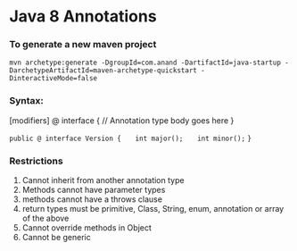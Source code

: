 # Java 8 Annotations

### To generate a new maven project 
 `mvn archetype:generate -DgroupId=com.anand -DartifactId=java-startup -DarchetypeArtifactId=maven-archetype-quickstart -DinteractiveMode=false`


### Syntax:
[modifiers] @ interface <annotation-type-name> {
// Annotation type body goes here
}


`public @ interface Version {`
`	int major();`
`	int minor();`
`}`

### Restrictions
1. Cannot inherit from another annotation type
2. Methods cannot have parameter types
3. methods cannot have a throws clause
4. return types must be primitive, Class, String, enum, annotation or array of the above
5. Cannot override methods in Object
6. Cannot be  generic  